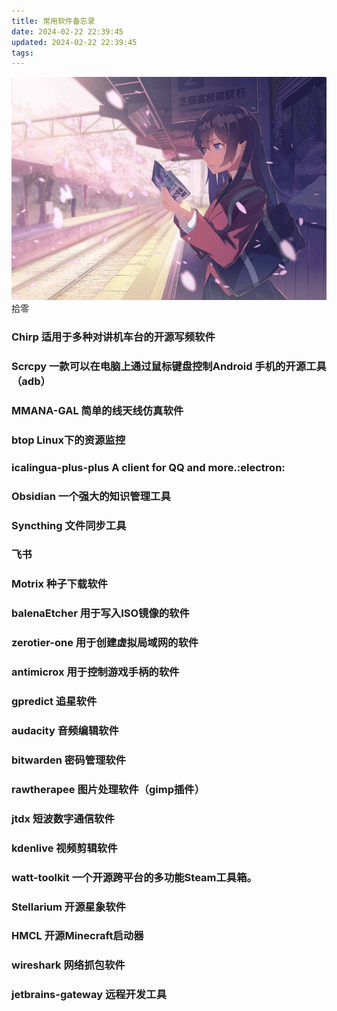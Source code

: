 ```yaml
---
title: 常用软件备忘录
date: 2024-02-22 22:39:45
updated: 2024-02-22 22:39:45
tags:
---
```

![cover](images/47974276_p0.jpg)
拾零

<!-- more -->

### Chirp 适用于多种对讲机车台的开源写频软件
### Scrcpy 一款可以在电脑上通过鼠标键盘控制Android 手机的开源工具（adb）
### MMANA-GAL 简单的线天线仿真软件
### btop Linux下的资源监控
### icalingua-plus-plus A client for QQ and more.:electron:
### Obsidian 一个强大的知识管理工具
### Syncthing 文件同步工具
### 飞书 
### Motrix 种子下载软件
### balenaEtcher 用于写入ISO镜像的软件
### zerotier-one 用于创建虚拟局域网的软件
### antimicrox 用于控制游戏手柄的软件
### gpredict 追星软件
### audacity 音频编辑软件
### bitwarden 密码管理软件
### rawtherapee 图片处理软件（gimp插件）
### jtdx 短波数字通信软件
### kdenlive 视频剪辑软件
### watt-toolkit 一个开源跨平台的多功能Steam工具箱。
### Stellarium 开源星象软件
### HMCL 开源Minecraft启动器
### wireshark 网络抓包软件
### jetbrains-gateway 远程开发工具
